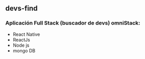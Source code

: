 ## devs-find
### Aplicación Full Stack (buscador de devs) omniStack:
- React Native
- ReactJs
- Node js
- mongo DB


